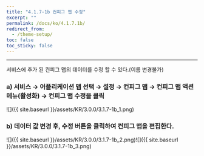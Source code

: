 ```yaml
---
title: "4.1.7-1b 컨피그 맵 수정"
excerpt: ""
permalink: /docs/ko/4.1.7.1b/
redirect_from:
  - /theme-setup/
toc: false
toc_sticky: false
---
```


---
서비스에 추가 된 컨피그 맵의 데이터를 수정 할 수 있다.\(이름 변경불가\)

### a\) 서비스 → 어플리케이션 맵 선택 → 설정 → 컨피그 맵 → 컨피그 맵 액션메뉴\(활성화\) →  컨피그 맵 수정을 클릭
![]({{ site.baseurl }}/assets/KR/3.0.0/3.1.7-1b_1.png)

### b\) 데이터 값 변경 후, 수정 버튼을 클릭하여 컨피그 맵을 편집한다.
![]({{ site.baseurl }}/assets/KR/3.0.0/3.1.7-1b_2.png)![]({{ site.baseurl }}/assets/KR/3.0.0/3.1.7-1b_3.png)
